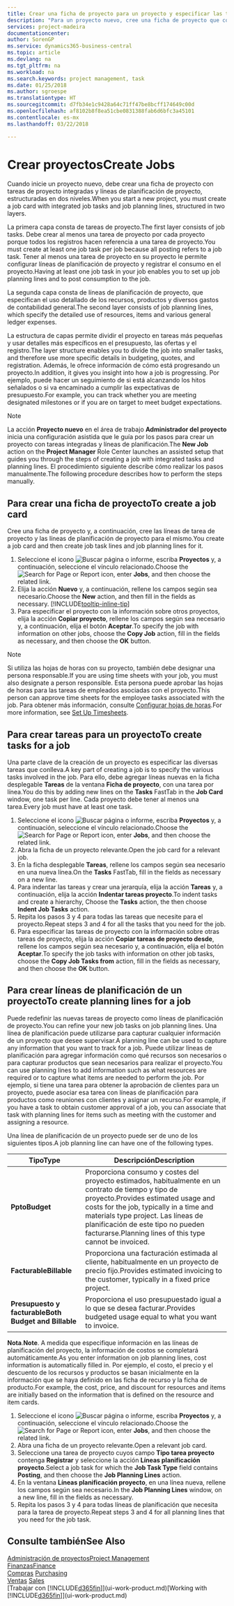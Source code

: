 ```yaml
---
title: Crear una ficha de proyecto para un proyecto y especificar las tareas | Documentos de Microsoft
description: "Para un proyecto nuevo, cree una ficha de proyecto que contenga tareas y líneas de planificación, como ayuda para administrar el progreso y los presupuestos."
services: project-madeira
documentationcenter: 
author: SorenGP
ms.service: dynamics365-business-central
ms.topic: article
ms.devlang: na
ms.tgt_pltfrm: na
ms.workload: na
ms.search.keywords: project management, task
ms.date: 01/25/2018
ms.author: sgroespe
ms.translationtype: HT
ms.sourcegitcommit: d7fb34e1c9428a64c71ff47be8bcff174649c00d
ms.openlocfilehash: af8102b8f8ea51cbe0831388fab6d6bfc3a45101
ms.contentlocale: es-mx
ms.lasthandoff: 03/22/2018

---
```

# <a name="create-jobs"></a><span data-ttu-id="ebfa2-103">Crear proyectos</span><span class="sxs-lookup"><span data-stu-id="ebfa2-103">Create Jobs</span></span>
<span data-ttu-id="ebfa2-104">Cuando inicie un proyecto nuevo, debe crear una ficha de proyecto con tareas de proyecto integradas y líneas de planificación de proyecto, estructuradas en dos niveles.</span><span class="sxs-lookup"><span data-stu-id="ebfa2-104">When you start a new project, you must create a job card with integrated job tasks and job planning lines, structured in two layers.</span></span>  

<span data-ttu-id="ebfa2-105">La primera capa consta de tareas de proyecto.</span><span class="sxs-lookup"><span data-stu-id="ebfa2-105">The first layer consists of job tasks.</span></span> <span data-ttu-id="ebfa2-106">Debe crear al menos una tarea de proyecto por cada proyecto porque todos los registros hacen referencia a una tarea de proyecto.</span><span class="sxs-lookup"><span data-stu-id="ebfa2-106">You must create at least one job task per job because all posting refers to a job task.</span></span> <span data-ttu-id="ebfa2-107">Tener al menos una tarea de proyecto en su proyecto le permite configurar líneas de planificación de proyecto y registrar el consumo en el proyecto.</span><span class="sxs-lookup"><span data-stu-id="ebfa2-107">Having at least one job task in your job enables you to set up job planning lines and to post consumption to the job.</span></span>

<span data-ttu-id="ebfa2-108">La segunda capa consta de líneas de planificación de proyecto, que especifican el uso detallado de los recursos, productos y diversos gastos de contabilidad general.</span><span class="sxs-lookup"><span data-stu-id="ebfa2-108">The second layer consists of job planning lines, which specify the detailed use of resources, items and various general ledger expenses.</span></span>

<span data-ttu-id="ebfa2-109">La estructura de capas permite dividir el proyecto en tareas más pequeñas y usar detalles más específicos en el presupuesto, las ofertas y el registro.</span><span class="sxs-lookup"><span data-stu-id="ebfa2-109">The layer structure enables you to divide the job into smaller tasks, and therefore use more specific details in budgeting, quotes, and registration.</span></span> <span data-ttu-id="ebfa2-110">Además, le ofrece información de cómo está progresando un proyecto.</span><span class="sxs-lookup"><span data-stu-id="ebfa2-110">In addition, it gives you insight into how a job is progressing.</span></span> <span data-ttu-id="ebfa2-111">Por ejemplo, puede hacer un seguimiento de si está alcanzando los hitos señalados o si va encaminado a cumplir las expectativas de presupuesto.</span><span class="sxs-lookup"><span data-stu-id="ebfa2-111">For example, you can track whether you are meeting designated milestones or if you are on target to meet budget expectations.</span></span>

> [!NOTE]  
>   <span data-ttu-id="ebfa2-112">La acción **Proyecto nuevo** en el área de trabajo **Administrador del proyecto** inicia una configuración asistida que le guía por los pasos para crear un proyecto con tareas integradas y líneas de planificación.</span><span class="sxs-lookup"><span data-stu-id="ebfa2-112">The **New Job** action on the **Project Manager** Role Center launches an assisted setup that guides you through the steps of creating a job with integrated tasks and planning lines.</span></span> <span data-ttu-id="ebfa2-113">El procedimiento siguiente describe cómo realizar los pasos manualmente.</span><span class="sxs-lookup"><span data-stu-id="ebfa2-113">The following procedure describes how to perform the steps manually.</span></span>

## <a name="to-create-a-job-card"></a><span data-ttu-id="ebfa2-114">Para crear una ficha de proyecto</span><span class="sxs-lookup"><span data-stu-id="ebfa2-114">To create a job card</span></span>
<span data-ttu-id="ebfa2-115">Cree una ficha de proyecto y, a continuación, cree las líneas de tarea de proyecto y las líneas de planificación de proyecto para el mismo.</span><span class="sxs-lookup"><span data-stu-id="ebfa2-115">You create a job card and then create job task lines and job planning lines for it.</span></span>

1. <span data-ttu-id="ebfa2-116">Seleccione el icono ![Buscar página o informe](media/ui-search/search_small.png "icono Buscar página o informe"), escriba **Proyectos** y, a continuación, seleccione el vínculo relacionado.</span><span class="sxs-lookup"><span data-stu-id="ebfa2-116">Choose the ![Search for Page or Report](media/ui-search/search_small.png "Search for Page or Report icon") icon, enter **Jobs**, and then choose the related link.</span></span>  
2. <span data-ttu-id="ebfa2-117">Elija la acción **Nuevo** y, a continuación, rellene los campos según sea necesario.</span><span class="sxs-lookup"><span data-stu-id="ebfa2-117">Choose the **New** action, and then fill in the fields as necessary.</span></span> [!INCLUDE[tooltip-inline-tip](includes/tooltip-inline-tip_md.md)]
3. <span data-ttu-id="ebfa2-118">Para especificar el proyecto con la información sobre otros proyectos, elija la acción **Copiar proyecto**, rellene los campos según sea necesario y, a continuación, elija el botón **Aceptar**.</span><span class="sxs-lookup"><span data-stu-id="ebfa2-118">To specify the job with information on other jobs, choose the **Copy Job** action, fill in the fields as necessary, and then choose the **OK** button.</span></span>

> [!NOTE]  
>   <span data-ttu-id="ebfa2-119">Si utiliza las hojas de horas con su proyecto, también debe designar una persona responsable.</span><span class="sxs-lookup"><span data-stu-id="ebfa2-119">If you are using time sheets with your job, you must also designate a person responsible.</span></span> <span data-ttu-id="ebfa2-120">Esta persona puede aprobar las hojas de horas para las tareas de empleados asociadas con el proyecto.</span><span class="sxs-lookup"><span data-stu-id="ebfa2-120">This person can approve time sheets for the employee tasks associated with the job.</span></span> <span data-ttu-id="ebfa2-121">Para obtener más información, consulte [Configurar hojas de horas](projects-how-setup-time-sheets.md).</span><span class="sxs-lookup"><span data-stu-id="ebfa2-121">For more information, see [Set Up Timesheets](projects-how-setup-time-sheets.md).</span></span>

## <a name="to-create-tasks-for-a-job"></a><span data-ttu-id="ebfa2-122">Para crear tareas para un proyecto</span><span class="sxs-lookup"><span data-stu-id="ebfa2-122">To create tasks for a job</span></span>
<span data-ttu-id="ebfa2-123">Una parte clave de la creación de un proyecto es especificar las diversas tareas que conlleva.</span><span class="sxs-lookup"><span data-stu-id="ebfa2-123">A key part of creating a job is to specify the various tasks involved in the job.</span></span> <span data-ttu-id="ebfa2-124">Para ello, debe agregar líneas nuevas en la ficha desplegable **Tareas** de la ventana **Ficha de proyecto**, con una tarea por línea.</span><span class="sxs-lookup"><span data-stu-id="ebfa2-124">You do this by adding new lines on the **Tasks** FastTab in the **Job Card** window, one task per line.</span></span> <span data-ttu-id="ebfa2-125">Cada proyecto debe tener al menos una tarea.</span><span class="sxs-lookup"><span data-stu-id="ebfa2-125">Every job must have at least one task.</span></span>

1. <span data-ttu-id="ebfa2-126">Seleccione el icono ![Buscar página o informe](media/ui-search/search_small.png "icono Buscar página o informe"), escriba **Proyectos** y, a continuación, seleccione el vínculo relacionado.</span><span class="sxs-lookup"><span data-stu-id="ebfa2-126">Choose the ![Search for Page or Report](media/ui-search/search_small.png "Search for Page or Report icon") icon, enter **Jobs**, and then choose the related link.</span></span>
2. <span data-ttu-id="ebfa2-127">Abra la ficha de un proyecto relevante.</span><span class="sxs-lookup"><span data-stu-id="ebfa2-127">Open the job card for a relevant job.</span></span>
3. <span data-ttu-id="ebfa2-128">En la ficha desplegable **Tareas**, rellene los campos según sea necesario en una nueva línea.</span><span class="sxs-lookup"><span data-stu-id="ebfa2-128">On the **Tasks** FastTab, fill in the fields as necessary on a new line.</span></span>
4. <span data-ttu-id="ebfa2-129">Para indentar las tareas y crear una jerarquía, elija la acción **Tareas** y, a continuación, elija la acción **Indentar tareas proyecto**.</span><span class="sxs-lookup"><span data-stu-id="ebfa2-129">To indent tasks and create a hierarchy, Choose the **Tasks** action, the then choose **Indent Job Tasks** action.</span></span>
5. <span data-ttu-id="ebfa2-130">Repita los pasos 3 y 4 para todas las tareas que necesite para el proyecto.</span><span class="sxs-lookup"><span data-stu-id="ebfa2-130">Repeat steps 3 and 4 for all the tasks that you need for the job.</span></span>
6. <span data-ttu-id="ebfa2-131">Para especificar las tareas de proyecto con la información sobre otras tareas de proyecto, elija la acción **Copiar tareas de proyecto desde**, rellene los campos según sea necesario y, a continuación, elija el botón **Aceptar**.</span><span class="sxs-lookup"><span data-stu-id="ebfa2-131">To specify the job tasks with information on other job tasks, choose the **Copy Job Tasks from** action, fill in the fields as necessary, and then choose the **OK** button.</span></span>

## <a name="to-create-planning-lines-for-a-job"></a><span data-ttu-id="ebfa2-132">Para crear líneas de planificación de un proyecto</span><span class="sxs-lookup"><span data-stu-id="ebfa2-132">To create planning lines for a job</span></span>
<span data-ttu-id="ebfa2-133">Puede redefinir las nuevas tareas de proyecto como líneas de planificación de proyecto.</span><span class="sxs-lookup"><span data-stu-id="ebfa2-133">You can refine your new job tasks on job planning lines.</span></span> <span data-ttu-id="ebfa2-134">Una línea de planificación puede utilizarse para capturar cualquier información de un proyecto que desee supervisar.</span><span class="sxs-lookup"><span data-stu-id="ebfa2-134">A planning line can be used to capture any information that you want to track for a job.</span></span> <span data-ttu-id="ebfa2-135">Puede utilizar líneas de planificación para agregar información como qué recursos son necesarios o para capturar productos que sean necesarios para realizar el proyecto.</span><span class="sxs-lookup"><span data-stu-id="ebfa2-135">You can use planning lines to add information such as what resources are required or to capture what items are needed to perform the job.</span></span> <span data-ttu-id="ebfa2-136">Por ejemplo, si tiene una tarea para obtener la aprobación de clientes para un proyecto, puede asociar esa tarea con líneas de planificación para productos como reuniones con clientes y asignar un recurso.</span><span class="sxs-lookup"><span data-stu-id="ebfa2-136">For example, if you have a task to obtain customer approval of a job, you can associate that task with planning lines for items such as meeting with the customer and assigning a resource.</span></span>  

<span data-ttu-id="ebfa2-137">Una línea de planificación de un proyecto puede ser de uno de los siguientes tipos.</span><span class="sxs-lookup"><span data-stu-id="ebfa2-137">A job planning line can have one of the following types.</span></span>  

| <span data-ttu-id="ebfa2-138">Tipo</span><span class="sxs-lookup"><span data-stu-id="ebfa2-138">Type</span></span> | <span data-ttu-id="ebfa2-139">Descripción</span><span class="sxs-lookup"><span data-stu-id="ebfa2-139">Description</span></span> |
| --- | --- |
| <span data-ttu-id="ebfa2-140">**Ppto**</span><span class="sxs-lookup"><span data-stu-id="ebfa2-140">**Budget**</span></span> |<span data-ttu-id="ebfa2-141">Proporciona consumo y costes del proyecto estimados, habitualmente en un contrato de tiempo y tipo de proyecto.</span><span class="sxs-lookup"><span data-stu-id="ebfa2-141">Provides estimated usage and costs for the job, typically in a time and materials type project.</span></span> <span data-ttu-id="ebfa2-142">Las líneas de planificación de este tipo no pueden facturarse.</span><span class="sxs-lookup"><span data-stu-id="ebfa2-142">Planning lines of this type cannot be invoiced.</span></span> |
| <span data-ttu-id="ebfa2-143">**Facturable**</span><span class="sxs-lookup"><span data-stu-id="ebfa2-143">**Billable**</span></span> |<span data-ttu-id="ebfa2-144">Proporciona una facturación estimada al cliente, habitualmente en un proyecto de precio fijo.</span><span class="sxs-lookup"><span data-stu-id="ebfa2-144">Provides estimated invoicing to the customer, typically in a fixed price project.</span></span> |
| <span data-ttu-id="ebfa2-145">**Presupuesto y facturable**</span><span class="sxs-lookup"><span data-stu-id="ebfa2-145">**Both Budget and Billable**</span></span> |<span data-ttu-id="ebfa2-146">Proporciona el uso presupuestado igual a lo que se desea facturar.</span><span class="sxs-lookup"><span data-stu-id="ebfa2-146">Provides budgeted usage equal to what you want to invoice.</span></span> |

<span data-ttu-id="ebfa2-147">**Nota**.</span><span class="sxs-lookup"><span data-stu-id="ebfa2-147">**Note**.</span></span> <span data-ttu-id="ebfa2-148">A medida que especifique información en las líneas de planificación del proyecto, la información de costos se completará automáticamente.</span><span class="sxs-lookup"><span data-stu-id="ebfa2-148">As you enter information on job planning lines, cost information is automatically filled in.</span></span> <span data-ttu-id="ebfa2-149">Por ejemplo, el costo, el precio y el descuento de los recursos y productos se basan inicialmente en la información que se haya definido en las ficha de recurso y la ficha de producto.</span><span class="sxs-lookup"><span data-stu-id="ebfa2-149">For example, the cost, price, and discount for resources and items are initially based on the information that is defined on the resource and item cards.</span></span>

1. <span data-ttu-id="ebfa2-150">Seleccione el icono ![Buscar página o informe](media/ui-search/search_small.png "icono Buscar página o informe"), escriba **Proyectos** y, a continuación, seleccione el vínculo relacionado.</span><span class="sxs-lookup"><span data-stu-id="ebfa2-150">Choose the ![Search for Page or Report](media/ui-search/search_small.png "Search for Page or Report icon") icon, enter **Jobs**, and then choose the related link.</span></span>
2. <span data-ttu-id="ebfa2-151">Abra una ficha de un proyecto relevante.</span><span class="sxs-lookup"><span data-stu-id="ebfa2-151">Open a relevant job card.</span></span>
3. <span data-ttu-id="ebfa2-152">Seleccione una tarea de proyecto cuyos campo **Tipo tarea proyecto** contenga **Registrar** y seleccione la acción **Líneas planificación proyecto**.</span><span class="sxs-lookup"><span data-stu-id="ebfa2-152">Select a job task for which the **Job Task Type** field contains **Posting**, and then choose the **Job Planning Lines** action.</span></span>  
4. <span data-ttu-id="ebfa2-153">En la ventana **Líneas planificación proyecto**, en una línea nueva, rellene los campos según sea necesario.</span><span class="sxs-lookup"><span data-stu-id="ebfa2-153">In the **Job Planning Lines** window, on a new line, fill in the fields as necessary.</span></span>
5. <span data-ttu-id="ebfa2-154">Repita los pasos 3 y 4 para todas líneas de planificación que necesita para la tarea de proyecto.</span><span class="sxs-lookup"><span data-stu-id="ebfa2-154">Repeat steps 3 and 4 for all planning lines that you need for the job task.</span></span>

## <a name="see-also"></a><span data-ttu-id="ebfa2-155">Consulte también</span><span class="sxs-lookup"><span data-stu-id="ebfa2-155">See Also</span></span>
[<span data-ttu-id="ebfa2-156">Administración de proyectos</span><span class="sxs-lookup"><span data-stu-id="ebfa2-156">Project Management</span></span>](projects-manage-projects.md)  
[<span data-ttu-id="ebfa2-157">Finanzas</span><span class="sxs-lookup"><span data-stu-id="ebfa2-157">Finance</span></span>](finance.md)  
<span data-ttu-id="ebfa2-158">[Compras](purchasing-manage-purchasing.md)       </span><span class="sxs-lookup"><span data-stu-id="ebfa2-158">[Purchasing](purchasing-manage-purchasing.md)       </span></span>  
<span data-ttu-id="ebfa2-159">[Ventas](sales-manage-sales.md)    </span><span class="sxs-lookup"><span data-stu-id="ebfa2-159">[Sales](sales-manage-sales.md)    </span></span>  
<span data-ttu-id="ebfa2-160">[Trabajar con [!INCLUDE[d365fin](includes/d365fin_md.md)]](ui-work-product.md)</span><span class="sxs-lookup"><span data-stu-id="ebfa2-160">[Working with [!INCLUDE[d365fin](includes/d365fin_md.md)]](ui-work-product.md)</span></span>  

